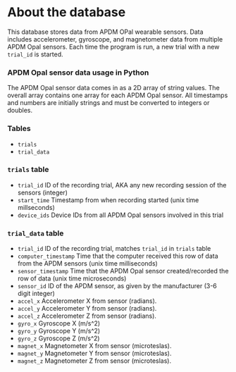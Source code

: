 # About the database

This database stores data from APDM OPal wearable sensors. Data includes accelerometer, gyroscope, and magnetometer data from multiple APDM Opal sensors. Each time the program is run, a new trial with a new `trial_id` is started.

### APDM Opal sensor data usage in Python
The APDM Opal sensor data comes in as a 2D array of string values. The overall array contains one array for each APDM Opal sensor. All timestamps and numbers are initially strings and must be converted to integers or doubles.

### Tables
* `trials`
* `trial_data`

### `trials` table
* `trial_id` ID of the recording trial, AKA any new recording session of the sensors (integer)
* `start_time` Timestamp from when recording started (unix time millseconds)
* `device_ids` Device IDs from all APDM Opal sensors involved in this trial

### `trial_data` table
* `trial_id` ID of the recording trial, matches `trial_id` in `trials` table
* `computer_timestamp` Time that the computer received this row of data from the APDM sensors (unix time milliseconds)
* `sensor_timestamp` Time that the APDM Opal sensor created/recorded the row of data (unix time microseconds)
* `sensor_id` ID of the APDM sensor, as given by the manufacturer (3-6 digit integer)
* `accel_x` Accelerometer X from sensor (radians).
* `accel_y` Accelerometer Y from sensor (radians).
* `accel_z` Accelerometer Z from sensor (radians).
* `gyro_x` Gyroscope X (m/s^2)
* `gyro_y` Gyroscope Y (m/s^2)
* `gyro_z` Gyroscope Z (m/s^2)
* `magnet_x` Magnetometer X from sensor (microteslas).
* `magnet_y` Magnetometer Y from sensor (microteslas).
* `magnet_z` Magnetometer Z from sensor (microteslas).